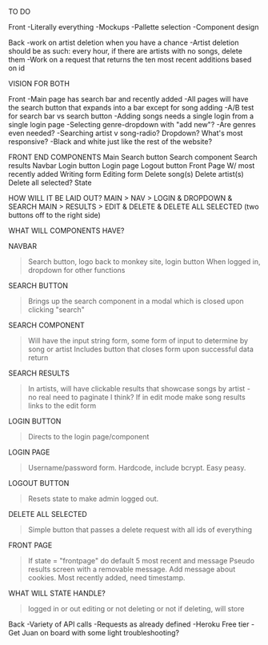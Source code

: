 TO DO

Front
-Literally everything
-Mockups
-Pallette selection
-Component design



Back
-work on artist deletion when you have a chance
-Artist deletion should be as such: every hour, if there are artists with no songs, delete them
-Work on a request that returns the ten most recent additions based on id


VISION FOR BOTH

Front
-Main page has search bar and recently added
-All pages will have the search button that expands into a bar except for song adding
-A/B test for search bar vs search button
-Adding songs needs a single login from a single login page
-Selecting genre-dropdown with "add new"?
-Are genres even needed?
-Searching artist v song-radio?  Dropdown?  What's most responsive?
-Black and white just like the rest of the website?

FRONT END COMPONENTS
Main
Search button
Search component
Search results
Navbar
Login button
Login page
Logout button
Front Page W/ most recently added
Writing form
Editing form
Delete song(s)
Delete artist(s)
Delete all selected?
State

HOW WILL IT BE LAID OUT?
MAIN > NAV > LOGIN & DROPDOWN & SEARCH
MAIN > RESULTS > EDIT & DELETE & DELETE ALL SELECTED (two buttons off to the right side)




WHAT WILL COMPONENTS HAVE?

NAVBAR
>Search button, logo back to monkey site, login button
>When logged in, dropdown for other functions

SEARCH BUTTON
>Brings up the search component in a modal which is closed upon clicking "search"

SEARCH COMPONENT
>Will have the input string form, some form of input to determine by song or artist
>Includes button that closes form upon successful data return

SEARCH RESULTS
>In artists, will have clickable results that showcase songs by artist - no real need to paginate I think?
>If in edit mode make song results links to the edit form

LOGIN BUTTON
>Directs to the login page/component

LOGIN PAGE
>Username/password form.  Hardcode, include bcrypt.  Easy peasy.

LOGOUT BUTTON
>Resets state to make admin logged out.

DELETE ALL SELECTED
>Simple button that passes a delete request with all ids of everything

FRONT PAGE
>If state = "frontpage" do default 5 most recent and message
>Pseudo results screen with a removable message.  Add message about cookies.
>Most recently added, need timestamp.

WHAT WILL STATE HANDLE?
>logged in or out
>editing or not
>deleting or not
>if deleting, will store 

Back
-Variety of API calls
-Requests as already defined
-Heroku Free tier
-Get Juan on board with some light troubleshooting?